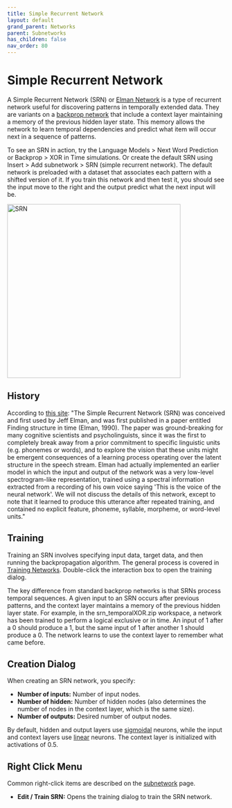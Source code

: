 ```yaml
---
title: Simple Recurrent Network
layout: default
grand_parent: Networks
parent: Subnetworks
has_children: false
nav_order: 80
---
```


# Simple Recurrent Network

A Simple Recurrent Network (SRN) or [Elman Network](https://en.wikipedia.org/wiki/Recurrent_neural_network#Elman_network) is a type of recurrent network useful for discovering patterns in temporally extended data. They are variants on a [backprop network](backprop) that include a context layer maintaining a memory of the previous hidden layer state. This memory allows the network to learn temporal dependencies and predict what item will occur next in a sequence of patterns.

To see an SRN in action, try the Language Models > Next Word Prediction or Backprop > XOR in Time simulations. Or create the default SRN using Insert > Add subnetwork > SRN (simple recurrent network). The default network is preloaded with a dataset that associates each pattern with a shifted version of it. If you train this network and then test it, you should see the input move to the right and the output predict what the next input will be.

<img src="/assets/images/srn.png" alt="SRN" style="width:400px;"/>

## History

According to [this site](https://web.stanford.edu/group/pdplab/pdphandbook/handbookch8.html): "The Simple Recurrent Network (SRN) was conceived and first used by Jeff Elman, and was first published in a paper entitled Finding structure in time (Elman, 1990). The paper was ground-breaking for many cognitive scientists and psycholinguists, since it was the first to completely break away from a prior commitment to specific linguistic units (e.g. phonemes or words), and to explore the vision that these units might be emergent consequences of a learning process operating over the latent structure in the speech stream. Elman had actually implemented an earlier model in which the input and output of the network was a very low-level spectrogram-like representation, trained using a spectral information extracted from a recording of his own voice saying 'This is the voice of the neural network'. We will not discuss the details of this network, except to note that it learned to produce this utterance after repeated training, and contained no explicit feature, phoneme, syllable, morpheme, or word-level units."

## Training

Training an SRN involves specifying input data, target data, and then running the backpropagation algorithm. The general process is covered in [Training Networks](../trainingNetworks#supervised-learning). Double-click the interaction box to open the training dialog. 

The key difference from standard backprop networks is that SRNs process temporal sequences. A given input to an SRN occurs after previous patterns, and the context layer maintains a memory of the previous hidden layer state. For example, in the srn_temporalXOR.zip workspace, a network has been trained to perform a logical exclusive or in time. An input of 1 after a 0 should produce a 1, but the same input of 1 after another 1 should produce a 0. The network learns to use the context layer to remember what came before.

## Creation Dialog

When creating an SRN network, you specify:

- **Number of inputs:** Number of input nodes.
- **Number of hidden:** Number of hidden nodes (also determines the number of nodes in the context layer, which is the same size).
- **Number of outputs:** Desired number of output nodes.

By default, hidden and output layers use [sigmoidal](../neurons/sigmoidal) neurons, while the input and context layers use [linear](../neurons/linear) neurons. The context layer is initialized with activations of 0.5.

## Right Click Menu

Common right-click items are described on the [subnetwork](.) page.

- **Edit / Train SRN:** Opens the training dialog to train the SRN network.
